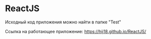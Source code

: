 # ReactJS

Исходный код приложения можно найти в папке "Test"

Ссылка на работающее приложение: https://hij18.github.io/ReactJS/
